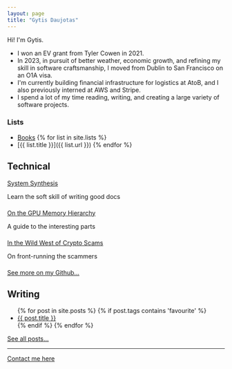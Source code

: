 ```yaml
---
layout: page
title: "Gytis Daujotas"
---
```


Hi! I'm Gytis.

- I won an EV grant from Tyler Cowen in 2021.
- In 2023, in pursuit of better weather, economic growth, and refining my skill in software craftsmanship, I moved from Dublin to San Francisco on an O1A visa.
- I'm currently building financial infrastructure for logistics at AtoB, and I also previously interned at AWS and Stripe.
- I spend a lot of my time reading, writing, and creating a large variety of software projects.

### Lists

- [Books](/books)
  {% for list in site.lists %}
- [{{ list.title }}]({{ list.url }})
  {% endfor %}

## Technical

<div>
 <div style="margin-bottom: 1.5em;">
   <a href="http://systemsynthesis.app">System Synthesis</a>
   <p>Learn the soft skill of writing good docs</p>
 </div>
 <div style="margin-bottom: 1.5em;">
   <a href="/2023/12/29/On-the-GPU-Memory-Hierarchy.html">On the GPU Memory Hierarchy</a>
   <p>A guide to the interesting parts</p>
 </div>
 <div style="margin-bottom: 1.5em;">
   <a href="/2024/01/09/The-wild-west-of-crypto.html">In the Wild West of Crypto Scams</a>
   <p>On front-running the scammers</p>
 </div>
</div>

[See more on my Github...](https://github.com/gytdau)

## Writing

<ul>
{% for post in site.posts %}
{% if post.tags contains 'favourite' %}
<li>
 <a href="{{ post.url }}">{{ post.title }}</a>
</li>
{% endif %}
{% endfor %}
</ul>
<a href="/posts">See all posts...</a>

---

[Contact me here](mailto:gytdau@gmail.com)
